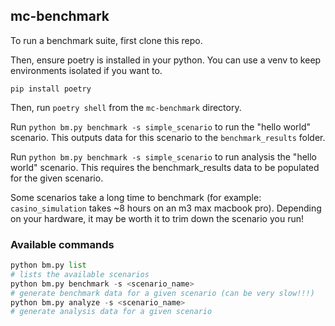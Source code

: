 ## mc-benchmark

To run a benchmark suite, first clone this repo.

Then, ensure poetry is installed in your python. You can use a venv to keep environments isolated if you want to.


`pip install poetry`

Then, run `poetry shell` from the `mc-benchmark` directory.

Run `python bm.py benchmark -s simple_scenario` to run the "hello world" scenario.
This outputs data for this scenario to the `benchmark_results` folder.

Run `python bm.py benchmark -s simple_scenario` to run analysis the "hello world" scenario.
This requires the benchmark_results data to be populated for the given scenario.

Some scenarios take a long time to benchmark (for example: `casino_simulation` takes ~8 hours on an m3 max macbook pro).
Depending on your hardware, it may be worth it to trim down the scenario you run!

### Available commands
```python
python bm.py list
# lists the available scenarios
python bm.py benchmark -s <scenario_name>
# generate benchmark data for a given scenario (can be very slow!!!)
python bm.py analyze -s <scenario_name>
# generate analysis data for a given scenario
```
